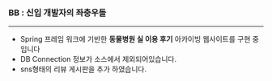 ### BB : 신입 개발자의 좌충우돌
----------------------------------------------------

+ Spring 프레임 워크에 기반한 **동물병원 실 이용 후기** 아카이빙 웹사이트를 구현 중입니다<br>
+ DB Connection 정보가 소스에서 제외되어있습니다.<br>
+ sns형태의 리뷰 게시판을 추가 하였습니다. 

